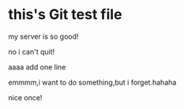 # this's Git test file
my server is so good!

no i can't quit!

aaaa add one line

emmmm,i want to do something,but i forget.hahaha

nice once!

